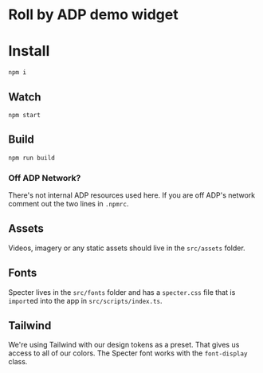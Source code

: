 # Roll by ADP demo widget

# Install
`npm i`

## Watch
`npm start`

## Build
`npm run build`

### Off ADP Network?

There's not internal ADP resources used here. If you are off ADP's network comment out the two lines in `.npmrc`. 

## Assets

Videos, imagery or any static assets should live in the `src/assets` folder.

## Fonts

Specter lives in the `src/fonts` folder and has a `specter.css` file that is `import`ed into the app in `src/scripts/index.ts`.

## Tailwind

We're using Tailwind with our design tokens as a preset. That gives us access to all of our colors. The Specter font works with the `font-display` class. 